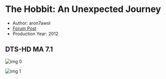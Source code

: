 # The Hobbit: An Unexpected Journey

* Author: aron7awol
* [Forum Post](https://www.avsforum.com/threads/bass-eq-for-filtered-movies.2995212/post-56880172)
* Production Year: 2012

## DTS-HD MA 7.1

![img 0](https://i.imgur.com/J2g8CES.jpg)

![img 1](https://i.imgur.com/CLTlJRW.jpg)

